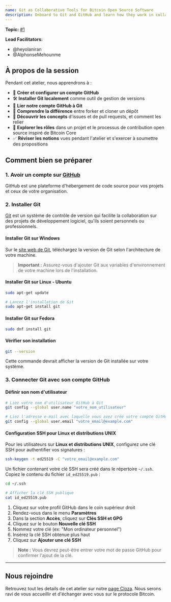 ```yaml
---
name: Git as Collaborative Tools for Bitcoin Open Source Software
description: Onboard to Git and GitHub and learn how they work in collaborative Open Source Projects
---
```


**Topic:** [#1](https://github.com/BitDevsCotonou/Socratic-Seminar-Reports/issues/1)

**Lead Facilitators:**
- @heyolaniran
- @AlphonseMehounme


## À propos de la session 

Pendant cet atelier, nous apprendrons à :

- 👤 **Créer et configurer un compte GitHub**
- 🛠️ **Installer Git localement** comme outil de gestion de versions
- 🔗 **Lier notre compte GitHub à Git**
- 🍴 **Comprendre la différence** entre forker et cloner un dépôt
- 📌 **Découvrir les concepts** d'issues et de pull requests, et comment les relier
- 👥 **Explorer les rôles** dans un projet et le processus de contribution open source inspiré de Bitcoin Core
- ✅ **Réviser les notions** vues pendant l'atelier et s'exercer à soumettre des propositions

## Comment bien se préparer

### 1. Avoir un compte sur [GitHub](https://github.com)

GitHub est une plateforme d'hébergement de code source pour vos projets et ceux de votre organisation.

### 2. Installer Git

[Git](https://git-scm.com/downloads) est un système de contrôle de version qui facilite la collaboration sur des projets de développement logiciel, qu'ils soient personnels ou professionnels.

#### Installer Git sur Windows

Sur le [site web de Git](https://git-scm.com/downloads), téléchargez la version de Git selon l'architecture de votre machine.

> **Important :** Assurez-vous d'ajouter Git aux variables d'environnement de votre machine lors de l'installation.

#### Installer Git sur Linux - Ubuntu

```bash
sudo apt-get update

# Lancez l'installation de Git
sudo apt-get install git
```

#### Installer Git sur Fedora 
```bash
sudo dnf install git
```

#### Vérifier son installation

```bash
git --version
```

Cette commande devrait afficher la version de Git installée sur votre système.




### 3. Connecter Git avec son compte GitHub

#### Définir son nom d'utilisateur

```bash
# Liez votre nom d'utilisateur GitHub à Git
git config --global user.name "votre_nom_utilisateur"

# Liez l'adresse e-mail avec laquelle vous avez créé votre compte GitHub
git config --global user.email "votre_email@example.com"
```

#### Configuration SSH pour Linux et distributions UNIX

Pour les utilisateurs sur **Linux et distributions UNIX**, configurez une clé SSH pour authentifier vos signatures :

```bash
ssh-keygen -t ed25519 -C "votre_email@example.com"
```

Un fichier contenant votre clé SSH sera créé dans le répertoire `~/.ssh`. Copiez le contenu du fichier `id_ed25519.pub` :

```bash
cd ~/.ssh

# Afficher la clé SSH publique
cat id_ed25519.pub
```

1. Cliquez sur votre profil GitHub dans le coin supérieur droit
2. Rendez-vous dans le menu **Paramètres**
3. Dans la section **Accès**, cliquez sur **Clés SSH et GPG**
4. Cliquez sur le bouton **Nouvelle clé SSH**
5. Nommez votre clé (ex: "Mon ordinateur personnel")
6. Insérez la clé SSH obtenue plus haut
7. Cliquez sur **Ajouter une clé SSH**

> **Note :** Vous devrez peut-être entrer votre mot de passe GitHub pour confirmer l'ajout de la clé.

---

## Nous rejoindre

Retrouvez tout les details de cet atelier sur notre [page Cloza](https://clooza.com/events/BITDEVS007). Nous serons ravi de vous accueillir et d'échanger avec vous sur le protocole Bitcoin.